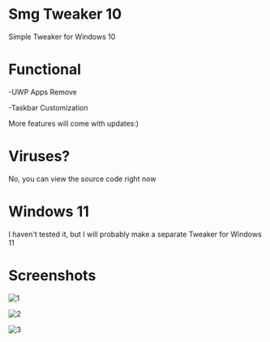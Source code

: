 # Smg Tweaker 10
Simple Tweaker for Windows 10
# Functional
-UWP Apps Remove

-Taskbar Customization

More features will come with updates:)
# Viruses?
No, you can view the source code right now

# Windows 11
I haven't tested it, but I will probably make a separate Tweaker for Windows 11
# Screenshots

![1](https://github.com/user-attachments/assets/79093ab6-ee67-4ead-9209-7656d3b070d6)

![2](https://github.com/user-attachments/assets/d15c301e-cd32-46de-a9ae-bd0b0006d6b0)

![3](https://github.com/user-attachments/assets/0fe6eb35-7688-4e8f-8f51-12463e970cf1)

